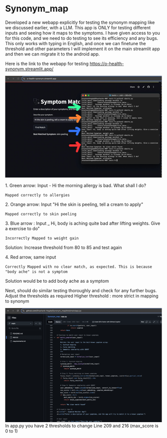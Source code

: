 # Synonym_map

Developed a new webapp explicitly for testing the synonym mapping like we discussed earlier, with a LLM. This app is ONLY for testing different inputs and seeing how it maps to the symptoms. I have given access to you for this code, and we need to do testing to see its efficiency and any bugs.
This only works with typing in English, and once we can finetune the threshold and other parameters I will implement it on the main streamlit app and then we can migrate it to the android app.


Here is the link to the webapp for testing
https://o-health-synonym.streamlit.app/

![Symptom Matching](Screensoy.jpeg)

1.⁠ ⁠Green arrow: Input  - Hi the morning allergy is bad. What shall I do?

    Mapped correctly to allergies
    
2.⁠ ⁠Orange arrow: Input "Hi the skin is peeling, tell a cream to apply"
    
    Mapped correctly to skin peeling

3.⁠ ⁠Blue arrow : Input _ Hi, body is aching quite bad after lifting weights. Give a exercise to do"

    Incorrectly Mapped to weight gain
Solution: Increase threshold from 80 to 85 and test again

4.⁠ ⁠Red arrow, same input

    Correctly Mapped with no clear match, as expected. This is because "body ache" is not a symptom
Solution would be to add body ache as a symptom

Next, should do similar testing thoroughly and check for any further bugs. Adjust the thresholds as required
Higher threshold : more strict in mapping to synonym

![Description](Screenshoy.png)
In app.py you have 2 thresholds to change
Line 209 and 
216 (max_score is 0 to 1)
